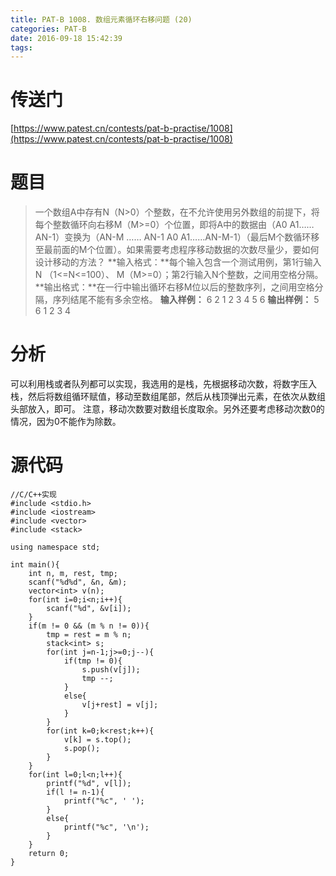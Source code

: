 ```yaml
---
title: PAT-B 1008. 数组元素循环右移问题 (20)
categories: PAT-B
date: 2016-09-18 15:42:39
tags:
---
```

# 传送门
[https://www.patest.cn/contests/pat-b-practise/1008](https://www.patest.cn/contests/pat-b-practise/1008)
<!--more-->
# 题目
> 一个数组A中存有N（N>0）个整数，在不允许使用另外数组的前提下，将每个整数循环向右移M（M>=0）个位置，即将A中的数据由（A0 A1……AN-1）变换为（AN-M …… AN-1 A0 A1……AN-M-1）（最后M个数循环移至最前面的M个位置）。如果需要考虑程序移动数据的次数尽量少，要如何设计移动的方法？
**输入格式：**每个输入包含一个测试用例，第1行输入N （1<=N<=100）、
M（M>=0）；第2行输入N个整数，之间用空格分隔。
**输出格式：**在一行中输出循环右移M位以后的整数序列，之间用空格分隔，序列结尾不能有多余空格。
**输入样例：**
6 2
1 2 3 4 5 6
**输出样例：**
5 6 1 2 3 4

# 分析
可以利用栈或者队列都可以实现，我选用的是栈，先根据移动次数，将数字压入栈，然后将数组循环赋值，移动至数组尾部，然后从栈顶弹出元素，在依次从数组头部放入，即可。
注意，移动次数要对数组长度取余。另外还要考虑移动次数0的情况，因为0不能作为除数。

# 源代码

	//C/C++实现
	#include <stdio.h>
	#include <iostream>
	#include <vector>
	#include <stack>

	using namespace std;

	int main(){
		int n, m, rest, tmp;
		scanf("%d%d", &n, &m);
		vector<int> v(n);
		for(int i=0;i<n;i++){
			scanf("%d", &v[i]);
		}
		if(m != 0 && (m % n != 0)){
			tmp = rest = m % n;
			stack<int> s;
			for(int j=n-1;j>=0;j--){
				if(tmp != 0){
					s.push(v[j]);
					tmp --;
				}
				else{
					v[j+rest] = v[j];
				}
			}
			for(int k=0;k<rest;k++){
				v[k] = s.top();
				s.pop();
			}
		}
		for(int l=0;l<n;l++){
			printf("%d", v[l]);
			if(l != n-1){
				printf("%c", ' ');
			}
			else{
				printf("%c", '\n');
			}
		}
		return 0;
	}